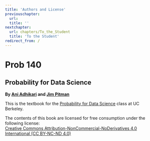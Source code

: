 ```yaml
---
title: 'Authors and License'
previouschapter:
  url: 
  title: ''
nextchapter:
  url: chapters/To_the_Student
  title: 'To the Student'
redirect_from: /
---
```

Prob 140
======================================

Probability for Data Science
-------------------------------

**By [Ani Adhikari](http://statistics.berkeley.edu/people/ani-adhikari) and [Jim Pitman](http://www.stat.berkeley.edu/~pitman/)**

This is the textbook for the [Probability for Data Science][prob140] class at UC Berkeley.


[prob140]: http://prob140.org/

The contents of this book are licensed for free consumption under the following license:  
[Creative Commons Attribution-NonCommercial-NoDerivatives 4.0 International (CC BY-NC-ND 4.0)](https://creativecommons.org/licenses/by-nc-nd/4.0/)

<script type="text/x-mathjax-config">
  MathJax.Hub.Config({
    tex2jax: {
      inlineMath: [['$','$']],
      processEscapes: true
    }\
